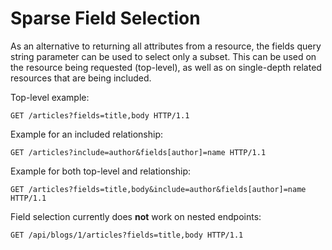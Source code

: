 # Sparse Field Selection

As an alternative to returning all attributes from a resource, the fields query string parameter can be used to select only a subset.
This can be used on the resource being requested (top-level), as well as on single-depth related resources that are being included.

Top-level example:
```http
GET /articles?fields=title,body HTTP/1.1
```

Example for an included relationship:
```http
GET /articles?include=author&fields[author]=name HTTP/1.1
```

Example for both top-level and relationship:
```http
GET /articles?fields=title,body&include=author&fields[author]=name HTTP/1.1
```

Field selection currently does **not** work on nested endpoints:

```http
GET /api/blogs/1/articles?fields=title,body HTTP/1.1
```
